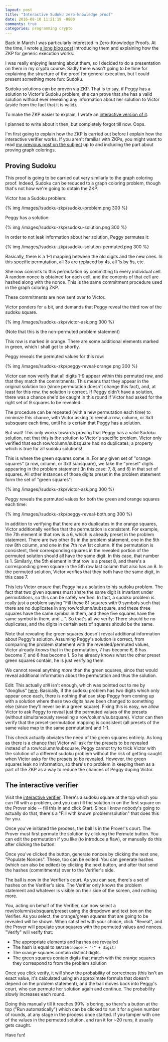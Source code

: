 ```yaml
---
layout: post
title: "Interactive Sudoku zero-knowledge proof"
date: 2016-08-10 11:21:19 -0800
comments: true
categories: programming crypto
---
```


Back in March I was particularly interested in Zero-Knowledge Proofs. At the time, I wrote
[a long blog post][zkp-post] introducing them and explaining how the ZKP for generic execution
works.

I was really enjoying learning about them, so I decided to do a presentation on them in my crypto
course. Sadly there wasn't going to be time for explaining the structure of the proof for general
execution, but I could present something more fun: Sudoku.

Sudoku solutions can be proven via ZKP. That is to say, if Peggy has a solution to Victor's Sudoku
problem, she can prove that she has a valid solution without ever revealing any information about
her solution to Victor (aside from the fact that it is valid).

To make the ZKP easier to explain, I wrote an [interactive version of it][interactive].

I planned to write about it then, but completely forgot till now. Oops.

I'm first going to explain how the ZKP is carried out before I explain how the interactive verifier
works. If you aren't familiar with ZKPs, you might want to read
[my previous post on the subject][zkp-post] up to and including the part about proving graph colorings.

## Proving Sudoku

This proof is going to be carried out very similarly to the graph coloring proof. Indeed, Sudoku can
be reduced to a graph coloring problem, though that's not how we're going to obtain the ZKP.

Victor has a Sudoku problem:

{% img /images//sudoku-zkp/sudoku-problem.png 300 %}

Peggy has a solution:

{% img /images//sudoku-zkp/sudoku-solution.png 300 %}

In order to not leak information about her solution, Peggy permutes it:

{% img /images//sudoku-zkp/sudoku-solution-permuted.png 300 %}

Basically, there is a 1-1 mapping between the old digits and the new ones. In this specific
permutation, all 3s are replaced by 4s, all 1s by 5s, etc.

She now commits to this permutation by committing to every individual cell. A random nonce is
obtained for each cell, and the contents of that cell are hashed along with the nonce. This
is the same commitment procedure used in the graph coloring ZKP.

These commitments are now sent over to Victor.

Victor ponders for a bit, and demands that Peggy reveal the third row of the sudoku square.

{% img /images//sudoku-zkp/victor-ask.png 300 %}

(Note that this is the non-permuted problem statement)

This row is marked in orange. There are some additional elements marked in green, which I shall
get to shortly.

Peggy reveals the permuted values for this row:

{% img /images//sudoku-zkp/peggy-reveal-orange.png 300 %}

Victor can now verify that all digits 1-9 appear within this permuted row, and that they match the
commitments. This means that they appear in the original solution too (since permutation doesn't
change this fact), and, at least for this row, the solution is correct. If Peggy didn't have a
solution, there was a chance she'd be caught in this round if Victor had asked for the right
set of 9 squares to be revealed.

The procedure can be repeated (with a new permutation each time) to minimize this chance, with
Victor asking to reveal a row, column, or 3x3 subsquare each time, until he is certain that Peggy
has a solution.

But wait! This only works towards proving that Peggy has a valid Sudoku solution, not that this
is _the_ solution to Victor's specific problem. Victor only verified that each row/column/subsquare
had no duplicates, a property which is true for all sudoku solutions!

This is where the green squares come in. For any given set of "orange squares" (a row, column, or
3x3 subsquare), we take the "preset" digits appearing in the problem statement (In this case: 7, 8,
and 6) in that set of squares. All other instances of those digits preset in the problem statement
form the set of "green squares":

{% img /images//sudoku-zkp/victor-ask.png 300 %}

Peggy reveals the permuted values for both the green and orange squares each time:

{% img /images//sudoku-zkp/peggy-reveal-both.png 300 %}

In addition to verifying that there are no duplicates in the orange squares, Victor additionally
verifies that the permutation is consistent. For example, the 7th element in that row is a 6, which
is already preset in the problem statement. There are two other 6s in the problem statement, one in
the 5th row 8th column, and one in the 7th row 1st column. If the permutation is consistent, their
corresponding squares in the revealed portion of the permuted solution should all have the same
digit. In this case, that number is 1. Similarly, the 5th element in that row is a preset 8, and
there's a corresponding green square in the 5th row last column that also has an 8. In the permuted
solution, Victor verifies that they both have the same digit, in this case 7.

This lets Victor ensure that Peggy has a solution to his sudoku problem. The fact that two given
squares must share the same digit is invariant under permutations, so this can be safely verified.
In fact, a sudoku problem is really just a problem saying "Fill these 81 squares with 9 symbols such
that there are no duplicates in any row/column/subsquare, and these three squares have the same
symbol in them, and these five squares have the same symbol in them, and ...". So that's all we
verify: There should be no duplicates, and the digits in certain sets of squares should be the same.

Note that revealing the green squares doesn't reveal additional information about Peggy's solution.
Assuming Peggy's solution is correct, from comparing the problem statement with the
revealed/permuted values, Victor already _knows_ that in the permutation, 7 has become 6, 8 has
become 7, and 6 has become 1. So he already knows what the other preset green squares contain, he
is just verifying them.

We cannot reveal anything _more_ than the green squares, since that would reveal additional
information about the permutation and thus the solution.

Edit: This actually _still_ isn't enough, which was pointed out to me by "dooglius"
[here][peggy-cheat]. Basically, if the sudoku problem has two digits which only appear once each,
there is nothing that can stop Peggy from coming up with a solution where these two digits have been
changed to something else (since they'll never be in a green square). Fixing this is easy, we allow
Victor to ask Peggy to reveal just the permuted values of the presets (without simultaneously
revealing a row/column/subsquare). Victor can then verify that the preset-permutation mapping is
consistent (all presets of the same value map to the same permutation) and 1-1.

This check actually obviates the need of the green squares entirely. As long as there is a chance
that Victor will ask for the presets to be revealed instead of a row/column/subsquare, Peggy cannot
try to trick Victor with the solution of a different sudoku problem without the risk of getting
caught when Victor asks for the presets to be revealed. However, the green squares leak no
information, so there's no problem in keeping them as a part of the ZKP as a way to reduce the
chances of Peggy duping Victor.

 [peggy-cheat]: https://github.com/Manishearth/sudoku-zkp/issues/1

## The interactive verifier

Visit the [interactive verifier][interactive]. There's a sudoku square at the top which you can fill
with a problem, and you can fill the solution in on the first square on the Prover side -- fill this
in and click Start. Since I know nobody's going to actually do that, there's a "Fill with known
problem/solution" that does this for you.

Once you've initiated the process, the ball is in the Prover's court. The Prover must first permute
the solution by clicking the Permute button. You can edit the permutation if you like (to introduce
a flaw), or manually do this after clicking the button.

Once you've clicked the button, generate nonces by clicking the next one, "Populate Nonces". These,
too can be edited. You can generate hashes (which can also be edited) by clicking the next button,
and after that send the hashes (commitments) over to the Verifier's side.

The ball is now in the Verifier's court. As you can see, there's a set of hashes on the Verifier's
side. The Verifier only knows the problem statement and whatever is visible on their side of the
screen, and nothing more.

You, acting on behalf of the Verifier, can now select a row/column/subsquare/preset using the
dropdown and text box on the Verifier. As you select, the orange/green squares that are going to be
revealed will be shown. When satisfied with your choice, click "Reveal", and the Prover will
populate your squares with the permuted values and nonces. "Verify" will verify that:

 - The appropriate elements and hashes are revealed
 - The hash is equal to `SHA256(nonce + "-" + digit)`
 - The orange squares contain distinct digits.
 - The green squares contain digits that match with the orange squares they correspond to from the problem solution


Once you click verify, it will show the probability of correctness (this isn't an exact value, it's
calculated using an approximate formula that doesn't depend on the problem statement), and the ball
moves back into Peggy's court, who can permute her solution again and continue. The probability
slowly increases each round.

Doing this manually till it reaches 99% is boring, so there's a button at the top ("Run
automatically") which can be clicked to run it for a given number of rounds, at any stage in the
process once started. If you tamper with one of the values in the permuted solution, and run it
for ~20 runs, it usually gets caught.

Have fun!


[zkp-post]: http://manishearth.github.io/blog/2016/03/05/exploring-zero-knowledge-proofs/
[interactive]: https://manishearth.github.io/sudoku-zkp/zkp.html